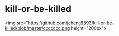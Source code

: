 # kill-or-be-killed
<img src="https://github.com/jcheng6893/kill-or-be-killed/blob/master/ccccccc.png height="200px">
